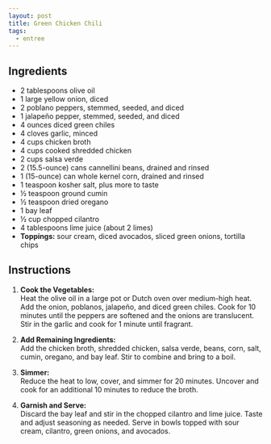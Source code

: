 ```yaml
---
layout: post
title: Green Chicken Chili
tags:
  - entree
---
```


## Ingredients

- 2 tablespoons olive oil
- 1 large yellow onion, diced
- 2 poblano peppers, stemmed, seeded, and diced
- 1 jalapeño pepper, stemmed, seeded, and diced
- 4 ounces diced green chiles
- 4 cloves garlic, minced
- 4 cups chicken broth
- 4 cups cooked shredded chicken
- 2 cups salsa verde
- 2 (15.5-ounce) cans cannellini beans, drained and rinsed
- 1 (15-ounce) can whole kernel corn, drained and rinsed
- 1 teaspoon kosher salt, plus more to taste
- ½ teaspoon ground cumin
- ½ teaspoon dried oregano
- 1 bay leaf
- ½ cup chopped cilantro
- 4 tablespoons lime juice (about 2 limes)
- **Toppings:** sour cream, diced avocados, sliced green onions, tortilla chips

## Instructions

1. **Cook the Vegetables:**  
   Heat the olive oil in a large pot or Dutch oven over medium-high heat. Add the onion, poblanos, jalapeño, and diced green chiles. Cook for 10 minutes until the peppers are softened and the onions are translucent. Stir in the garlic and cook for 1 minute until fragrant.

2. **Add Remaining Ingredients:**  
   Add the chicken broth, shredded chicken, salsa verde, beans, corn, salt, cumin, oregano, and bay leaf. Stir to combine and bring to a boil.

3. **Simmer:**  
   Reduce the heat to low, cover, and simmer for 20 minutes. Uncover and cook for an additional 10 minutes to reduce the broth.

4. **Garnish and Serve:**  
   Discard the bay leaf and stir in the chopped cilantro and lime juice. Taste and adjust seasoning as needed. Serve in bowls topped with sour cream, cilantro, green onions, and avocados.
